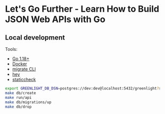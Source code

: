 # Let's Go Further - Learn How to Build JSON Web APIs with Go

## Local development

Tools:

- [Go 1.18+](https://go.dev/)
- [Docker](https://docs.docker.com/get-docker/)
- [migrate CLI](https://github.com/golang-migrate/migrate/tree/master/cmd/migrate)
- [hey](https://github.com/rakyll/hey)
- [staticcheck](https://staticcheck.io/)

```bash
export GREENLIGHT_DB_DSN=postgres://dev:dev@localhost:5432/greenlight?sslmode=disable
make db/create
make run/api
make db/migrations/up
make db/drop
```
